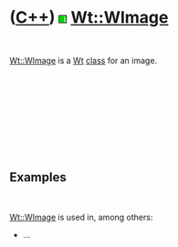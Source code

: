 
 

 

 

 

 

([C++](Cpp.md)) ![Wt](PicWt.png) [Wt::WImage](CppWImage.md)
=============================================================

 

[Wt::WImage](CppWImage.md) is a [Wt](CppWt.md) [class](CppClass.md)
for an image.

 

 

 

 

 

Examples
--------

 

[Wt::WImage](CppWImage.md) is used in, among others:

-   ...

 

 

 

 

 

 

